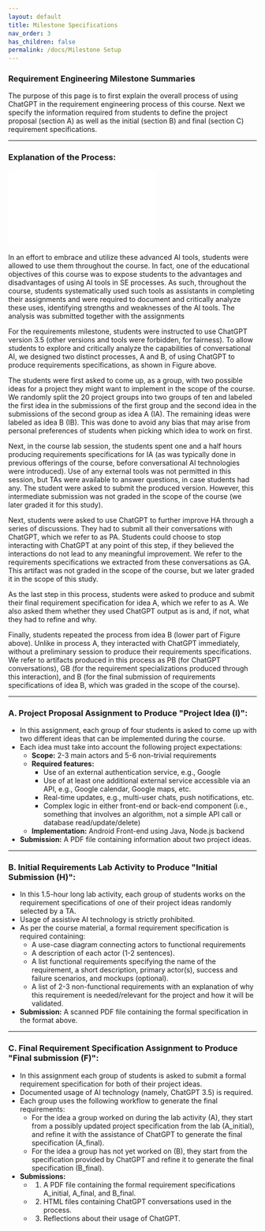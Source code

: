 ```yaml
---
layout: default
title: Milestone Specifications
nav_order: 3
has_children: false
permalink: /docs/Milestone Setup
---
```


### Requirement Engineering Milestone Summaries

The purpose of this page is to first explain the overall process of using ChatGPT in the requirement engineering process of this course. Next we specify the information required from students to define the project proposal (section A) as well as the initial (section B) and final (section C) requirement specifications.

---

### Explanation of the Process:
![](../img/overview.pdf)

In an effort to embrace and utilize these advanced AI tools, students were allowed to use them throughout the course. In fact, one of the educational objectives of this course was to expose students to the advantages and disadvantages of using AI tools in SE processes. As such, throughout the course, students systematically used such tools as assistants in completing their assignments and were required to document and critically analyze these uses, identifying strengths and weaknesses of the AI tools. The analysis was submitted together with the assignments 

For the requirements milestone, students were instructed to use ChatGPT version 3.5 (other versions and tools were forbidden, for fairness). To allow students to explore and critically analyze the capabilities of conversational AI, we designed two distinct processes, A and B, of using ChatGPT
to produce requirements specifications, as shown in Figure above. 

The students were first asked to come up, as a group, with two possible ideas for a project they might want to implement in the scope of the course. We randomly split the 20 project groups into two groups of ten and labeled the first idea in the submissions of the first group and the second idea in the submissions of the second group as idea A (IA). The remaining ideas were labeled as idea B (IB). 
This was done to avoid any bias that may arise from personal preferences of students
when picking which idea to work on first.

Next, in the course lab session, the students spent one and a half hours producing requirements specifications for IA (as was typically done in previous offerings of the course, before conversational AI technologies were introduced). Use of any external tools was not permitted in this session, but TAs were available to answer questions, in case students had any. The student were asked to submit the produced version. However, this intermediate submission was not graded in the scope of the course (we later graded it for this study).

Next, students were asked to use ChatGPT to further improve HA through a series of discussions. They had to submit all their conversations with ChatGPT, which we refer to as PA. Students could choose to stop interacting with ChatGPT at any point of this step, if they believed the interactions do not lead to any meaningful improvement. We refer to the requirements specifications we extracted from these conversations as GA. This artifact was not graded in the scope of the course, but we later graded it in the scope of this study.

As the last step in this process, students were asked to produce and submit their final requirement specification for idea A, which we refer to as A. We also asked them whether they used ChatGPT output as is and, if not, what they had to refine and why.

Finally, students repeated the process from idea B (lower part of Figure above). Unlike in process A, they interacted with ChatGPT immediately, without a preliminary session to produce their requirements specifications. We refer to artifacts produced in this process as PB (for ChatGPT conversations), GB (for the requirement specializations produced through this interaction), and B (for the final submission of requirements specifications of idea B, which was graded in the scope of the course).

---

### A. Project Proposal Assignment to Produce "Project Idea (I)":

- In this assignment, each group of four students is asked to come up with two different ideas that can be implemented during the course.
- Each idea must take into account the following project expectations:
  - **Scope:** 2-3 main actors and 5-6 non-trivial requirements
  - **Required features:**
    - Use of an external authentication service, e.g., Google
    - Use of at least one additional external service accessible via an API, e.g., Google calendar, Google maps, etc.
    - Real-time updates, e.g., multi-user chats, push notifications, etc.
    - Complex logic in either front-end or back-end component (i.e., something that involves an algorithm, not a simple API call or database read/update/delete)
  - **Implementation:** Android Front-end using Java, Node.js backend
- **Submission:** A PDF file containing information about two project ideas.

---
### B. Initial Requirements Lab Activity to Produce "Initial Submission (H)":

- In this 1.5-hour long lab activity, each group of students works on the requirement specifications of one of their project ideas randomly selected by a TA.
- Usage of assistive AI technology is strictly prohibited.
- As per the course material, a formal requirement specification is required containing:
  - A use-case diagram connecting actors to functional requirements
  - A description of each actor (1-2 sentences).
  - A list functional requirements specifying the name of the requirement, a short description, primary actor(s), success and failure scenarios, and mockups (optional).
  - A list of 2-3 non-functional requirements with an explanation of why this requirement is needed/relevant for the project and how it will be validated.
- **Submission:** A scanned PDF file containing the formal specification in the format above.

---
### C. Final Requirement Specification Assignment to Produce "Final submission (F)":

- In this assignment each group of students is asked to submit a formal requirement specification for both of their project ideas.
- Documented usage of AI technology (namely, ChatGPT 3.5) is required.
- Each group uses the following workflow to generate the final requirements:
  - For the idea a group worked on during the lab activity (A), they start from a possibly updated project specification from the lab (A_initial), and refine it with the assistance of ChatGPT to generate the final specification (A_final).
  - For the idea a group has not yet worked on (B), they start from the specification provided by ChatGPT and refine it to generate the final specification (B_final).
- **Submissions:** 
  - 1. A PDF file containing the formal requirement specifications A_initial, A_final, and B_final.
  - 2. HTML files containing ChatGPT conversations used in the process.
  - 3. Reflections about their usage of ChatGPT.

 
